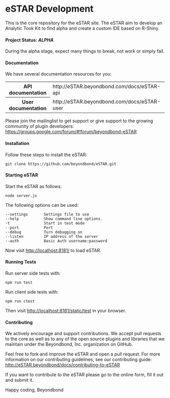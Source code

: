 eSTAR Development
======================================

This is the core repository for the eSTAR site. The eSTAR aim to develop an Analytic Took Kit to find alpha and create a custom IDE based on R-Shiny.
 
#### Project Status: *ALPHA*

During the alpha stage, expect many things to break, not work or simply fail.

#### Documentation ####

We have several documentation resources for you:

<table>
    <tr><th>API documentation</th><td>http://eSTAR.beyondbond.com/docs/eSTAR-api</td></tr>
    <tr><th>User documentation</th><td>http://eSTAR.beyondbond.com/docs/eSTAR-user</td></tr>
</table>

Please join the mailinglist to get support or give support to the growing community of plugin developers:
https://groups.google.com/forum/#!forum/beyondbond-eSTAR

#### Installation ####

Follow these steps to install the eSTAR:

    git clone https://github.com/beyondbond/eSTAR.git
    
#### Starting eSTAR ####

Start the eSTAR as follows:

    node server.js

The following options can be used:

    --settings       Settings file to use
    --help           Show command line options.
    -t               Start in test mode
    --port           Port
    --debug          Turn debugging on
    --listen         IP address of the server
    --auth           Basic Auth username:password

Now visit [http://localhost:8181/](http://localhost:8181/) to load eSTAR.

#### Running Tests ####

Run server side tests with:
    
    npm run test
    
Run client side tests with:

    npm run ctest
    
Then visit [http://localhost:8181/static/test](http://localhost:8181/static/test) in your browser.

#### Contributing ####

We actively encourage and support contributions. We accept pull requests to the core as well as to any of the open source plugins and libraries that we maintain under the Beyondbond, Inc. organization on GitHub.

Feel free to fork and improve the eSTAR and open a pull request. For more information on our contributing guidelines, see our contributing guide: http://eSTAR.beyondbond/docs/contributing-to-eSTAR


If you want to contribute to the eSTAR please go to the online form, fill it out and submit it.

Happy coding, Beyondbond
